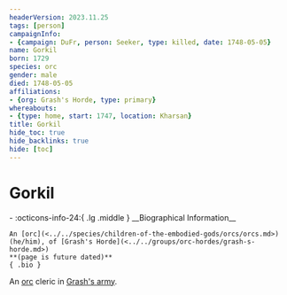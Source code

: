 ```yaml
---
headerVersion: 2023.11.25
tags: [person]
campaignInfo:
- {campaign: DuFr, person: Seeker, type: killed, date: 1748-05-05}
name: Gorkil
born: 1729
species: orc
gender: male
died: 1748-05-05
affiliations:
- {org: Grash's Horde, type: primary}
whereabouts:
- {type: home, start: 1747, location: Kharsan}
title: Gorkil
hide_toc: true
hide_backlinks: true
hide: [toc]
---
```

# Gorkil
<div class="grid cards ext-narrow-margin ext-one-column" markdown>
- :octicons-info-24:{ .lg .middle } __Biographical Information__

    An [orc](<../../species/children-of-the-embodied-gods/orcs/orcs.md>) (he/him), of [Grash's Horde](<../../groups/orc-hordes/grash-s-horde.md>)  
    **(page is future dated)**  
    { .bio }

</div>



An [orc](<../../species/children-of-the-embodied-gods/orcs/orcs.md>) cleric in [Grash's army](<../../groups/orc-hordes/grash-s-horde.md>). 

